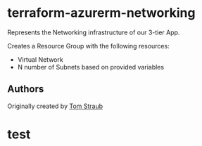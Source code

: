 # terraform-azurerm-networking

Represents the Networking infrastructure of our 3-tier App.

Creates a Resource Group with the following resources:

- Virtual Network
- N number of Subnets based on provided variables

## Authors

Originally created by [Tom Straub](https://github.com/straubt1)

# test
